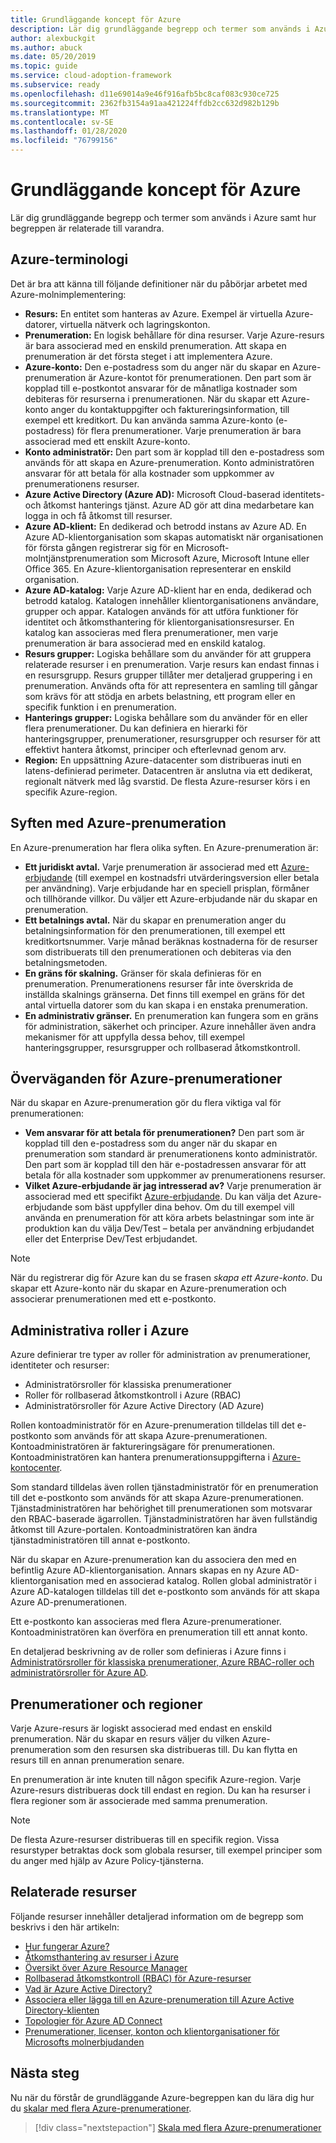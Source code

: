 ```yaml
---
title: Grundläggande koncept för Azure
description: Lär dig grundläggande begrepp och termer som används i Azure samt hur begreppen är relaterade till varandra.
author: alexbuckgit
ms.author: abuck
ms.date: 05/20/2019
ms.topic: guide
ms.service: cloud-adoption-framework
ms.subservice: ready
ms.openlocfilehash: d11e69014a9e46f916afb5bc8caf083c930ce725
ms.sourcegitcommit: 2362fb3154a91aa421224ffdb2cc632d982b129b
ms.translationtype: MT
ms.contentlocale: sv-SE
ms.lasthandoff: 01/28/2020
ms.locfileid: "76799156"
---
```

# <a name="azure-fundamental-concepts"></a>Grundläggande koncept för Azure

Lär dig grundläggande begrepp och termer som används i Azure samt hur begreppen är relaterade till varandra.

## <a name="azure-terminology"></a>Azure-terminologi

Det är bra att känna till följande definitioner när du påbörjar arbetet med Azure-molnimplementering:

- **Resurs:** En entitet som hanteras av Azure. Exempel är virtuella Azure-datorer, virtuella nätverk och lagringskonton.
- **Prenumeration:** En logisk behållare för dina resurser. Varje Azure-resurs är bara associerad med en enskild prenumeration. Att skapa en prenumeration är det första steget i att implementera Azure.
- **Azure-konto:** Den e-postadress som du anger när du skapar en Azure-prenumeration är Azure-kontot för prenumerationen. Den part som är kopplad till e-postkontot ansvarar för de månatliga kostnader som debiteras för resurserna i prenumerationen. När du skapar ett Azure-konto anger du kontaktuppgifter och faktureringsinformation, till exempel ett kreditkort. Du kan använda samma Azure-konto (e-postadress) för flera prenumerationer. Varje prenumeration är bara associerad med ett enskilt Azure-konto.
- **Konto administratör:** Den part som är kopplad till den e-postadress som används för att skapa en Azure-prenumeration. Konto administratören ansvarar för att betala för alla kostnader som uppkommer av prenumerationens resurser.
- **Azure Active Directory (Azure AD):** Microsoft Cloud-baserad identitets-och åtkomst hanterings tjänst. Azure AD gör att dina medarbetare kan logga in och få åtkomst till resurser.
- **Azure AD-klient:** En dedikerad och betrodd instans av Azure AD. En Azure AD-klientorganisation som skapas automatiskt när organisationen för första gången registrerar sig för en Microsoft-molntjänstprenumeration som Microsoft Azure, Microsoft Intune eller Office 365. En Azure-klientorganisation representerar en enskild organisation.
- **Azure AD-katalog:** Varje Azure AD-klient har en enda, dedikerad och betrodd katalog. Katalogen innehåller klientorganisationens användare, grupper och appar. Katalogen används för att utföra funktioner för identitet och åtkomsthantering för klientorganisationsresurser. En katalog kan associeras med flera prenumerationer, men varje prenumeration är bara associerad med en enskild katalog.
- **Resurs grupper:** Logiska behållare som du använder för att gruppera relaterade resurser i en prenumeration. Varje resurs kan endast finnas i en resursgrupp. Resurs grupper tillåter mer detaljerad gruppering i en prenumeration. Används ofta för att representera en samling till gångar som krävs för att stödja en arbets belastning, ett program eller en specifik funktion i en prenumeration.
- **Hanterings grupper:** Logiska behållare som du använder för en eller flera prenumerationer. Du kan definiera en hierarki för hanteringsgrupper, prenumerationer, resursgrupper och resurser för att effektivt hantera åtkomst, principer och efterlevnad genom arv.
- **Region:** En uppsättning Azure-datacenter som distribueras inuti en latens-definierad perimeter. Datacentren är anslutna via ett dedikerat, regionalt nätverk med låg svarstid. De flesta Azure-resurser körs i en specifik Azure-region.

## <a name="azure-subscription-purposes"></a>Syften med Azure-prenumeration

En Azure-prenumeration har flera olika syften. En Azure-prenumeration är:

- **Ett juridiskt avtal.** Varje prenumeration är associerad med ett [Azure-erbjudande](https://azure.microsoft.com/support/legal/offer-details) (till exempel en kostnadsfri utvärderingsversion eller betala per användning). Varje erbjudande har en speciell prisplan, förmåner och tillhörande villkor. Du väljer ett Azure-erbjudande när du skapar en prenumeration.
- **Ett betalnings avtal.** När du skapar en prenumeration anger du betalningsinformation för den prenumerationen, till exempel ett kreditkortsnummer. Varje månad beräknas kostnaderna för de resurser som distribuerats till den prenumerationen och debiteras via den betalningsmetoden.
- **En gräns för skalning.** Gränser för skala definieras för en prenumeration. Prenumerationens resurser får inte överskrida de inställda skalnings gränserna. Det finns till exempel en gräns för det antal virtuella datorer som du kan skapa i en enstaka prenumeration.
- **En administrativ gränser.** En prenumeration kan fungera som en gräns för administration, säkerhet och principer. Azure innehåller även andra mekanismer för att uppfylla dessa behov, till exempel hanteringsgrupper, resursgrupper och rollbaserad åtkomstkontroll.

## <a name="azure-subscription-considerations"></a>Överväganden för Azure-prenumerationer

När du skapar en Azure-prenumeration gör du flera viktiga val för prenumerationen:

- **Vem ansvarar för att betala för prenumerationen?** Den part som är kopplad till den e-postadress som du anger när du skapar en prenumeration som standard är prenumerationens konto administratör. Den part som är kopplad till den här e-postadressen ansvarar för att betala för alla kostnader som uppkommer av prenumerationens resurser.
- **Vilket Azure-erbjudande är jag intresserad av?** Varje prenumeration är associerad med ett specifikt [Azure-erbjudande](https://azure.microsoft.com/support/legal/offer-details). Du kan välja det Azure-erbjudande som bäst uppfyller dina behov. Om du till exempel vill använda en prenumeration för att köra arbets belastningar som inte är produktion kan du välja Dev/Test – betala per användning erbjudandet eller det Enterprise Dev/Test erbjudandet.

> [!NOTE]
> När du registrerar dig för Azure kan du se frasen *skapa ett Azure-konto*. Du skapar ett Azure-konto när du skapar en Azure-prenumeration och associerar prenumerationen med ett e-postkonto.

## <a name="azure-administrative-roles"></a>Administrativa roller i Azure

Azure definierar tre typer av roller för administration av prenumerationer, identiteter och resurser:

- Administratörsroller för klassiska prenumerationer
- Roller för rollbaserad åtkomstkontroll i Azure (RBAC)
- Administratörsroller för Azure Active Directory (AD Azure)

Rollen kontoadministratör för en Azure-prenumeration tilldelas till det e-postkonto som används för att skapa Azure-prenumerationen. Kontoadministratören är faktureringsägare för prenumerationen. Kontoadministratören kan hantera prenumerationsuppgifterna i [Azure-kontocenter](https://account.azure.com/Subscriptions).

Som standard tilldelas även rollen tjänstadministratör för en prenumeration till det e-postkonto som används för att skapa Azure-prenumerationen. Tjänstadministratören har behörighet till prenumerationen som motsvarar den RBAC-baserade ägarrollen. Tjänstadministratören har även fullständig åtkomst till Azure-portalen. Kontoadministratören kan ändra tjänstadministratören till annat e-postkonto.

När du skapar en Azure-prenumeration kan du associera den med en befintlig Azure AD-klientorganisation. Annars skapas en ny Azure AD-klientorganisation med en associerad katalog. Rollen global administratör i Azure AD-katalogen tilldelas till det e-postkonto som används för att skapa Azure AD-prenumerationen.

Ett e-postkonto kan associeras med flera Azure-prenumerationer. Kontoadministratören kan överföra en prenumeration till ett annat konto.

En detaljerad beskrivning av de roller som definieras i Azure finns i [Administratörsroller för klassiska prenumerationer, Azure RBAC-roller och administratörsroller för Azure AD](https://docs.microsoft.com/azure/role-based-access-control/rbac-and-directory-admin-roles).

## <a name="subscriptions-and-regions"></a>Prenumerationer och regioner

Varje Azure-resurs är logiskt associerad med endast en enskild prenumeration. När du skapar en resurs väljer du vilken Azure-prenumeration som den resursen ska distribueras till. Du kan flytta en resurs till en annan prenumeration senare.

En prenumeration är inte knuten till någon specifik Azure-region. Varje Azure-resurs distribueras dock till endast en region. Du kan ha resurser i flera regioner som är associerade med samma prenumeration.

> [!NOTE]
> De flesta Azure-resurser distribueras till en specifik region. Vissa resurstyper betraktas dock som globala resurser, till exempel principer som du anger med hjälp av Azure Policy-tjänsterna.

## <a name="related-resources"></a>Relaterade resurser

Följande resurser innehåller detaljerad information om de begrepp som beskrivs i den här artikeln:

- [Hur fungerar Azure?](../../getting-started/what-is-azure.md)
- [Åtkomsthantering av resurser i Azure](../../govern/resource-consistency/resource-access-management.md)
- [Översikt över Azure Resource Manager](https://docs.microsoft.com/azure/azure-resource-manager/resource-group-overview)
- [Rollbaserad åtkomstkontroll (RBAC) för Azure-resurser](https://docs.microsoft.com/azure/role-based-access-control/overview)
- [Vad är Azure Active Directory?](https://docs.microsoft.com/azure/active-directory/fundamentals/active-directory-whatis)
- [Associera eller lägga till en Azure-prenumeration till Azure Active Directory-klienten](https://docs.microsoft.com/azure/active-directory/fundamentals/active-directory-how-subscriptions-associated-directory)
- [Topologier för Azure AD Connect](https://docs.microsoft.com/azure/active-directory/hybrid/plan-connect-topologies)
- [Prenumerationer, licenser, konton och klientorganisationer för Microsofts molnerbjudanden](https://docs.microsoft.com/office365/enterprise/subscriptions-licenses-accounts-and-tenants-for-microsoft-cloud-offerings)

## <a name="next-steps"></a>Nästa steg

Nu när du förstår de grundläggande Azure-begreppen kan du lära dig hur du [skalar med flera Azure-prenumerationer](../azure-best-practices/scaling-subscriptions.md).

> [!div class="nextstepaction"]
> [Skala med flera Azure-prenumerationer](../azure-best-practices/scaling-subscriptions.md)
